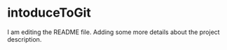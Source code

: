# intoduceToGit
I am editing the README file. Adding some more details about the project description.
